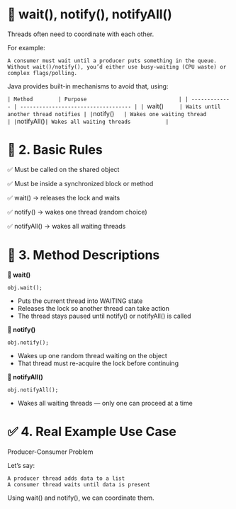 # 🔄 wait(), notify(), notifyAll()

Threads often need to coordinate with each other.

For example:

    A consumer must wait until a producer puts something in the queue.
    Without wait()/notify(), you’d either use busy-waiting (CPU waste) or complex flags/polling.

Java provides built-in mechanisms to avoid that, using:

`| Method        | Purpose                             |
| ------------- | ----------------------------------- |
| `wait()`      | Waits until another thread notifies |
| `notify()`    | Wakes one waiting thread            |
| `notifyAll()` | Wakes all waiting threads           |
`


# 🔐 2. Basic Rules

✅ Must be called on the shared object 

✅ Must be inside a synchronized block or method

✅ wait() → releases the lock and waits

✅ notify() → wakes one thread (random choice)

✅ notifyAll() → wakes all waiting threads



# 🧱 3. Method Descriptions

**🔸 wait()**

`obj.wait();
`

* Puts the current thread into WAITING state
* Releases the lock so another thread can take action
* The thread stays paused until notify() or notifyAll() is called


**🔸 notify()**

`obj.notify();
`

* Wakes up one random thread waiting on the object
* That thread must re-acquire the lock before continuing


**🔸 notifyAll()**

`obj.notifyAll();
`

* Wakes all waiting threads — only one can proceed at a time


# ✅ 4. Real Example Use Case

Producer-Consumer Problem

Let’s say:
    
    A producer thread adds data to a list
    A consumer thread waits until data is present

Using wait() and notify(), we can coordinate them.

